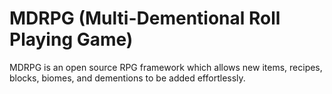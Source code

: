 # MDRPG (Multi-Dementional Roll Playing Game)
MDRPG is an open source RPG framework which allows new items, recipes, blocks, biomes, and dementions to be added effortlessly.